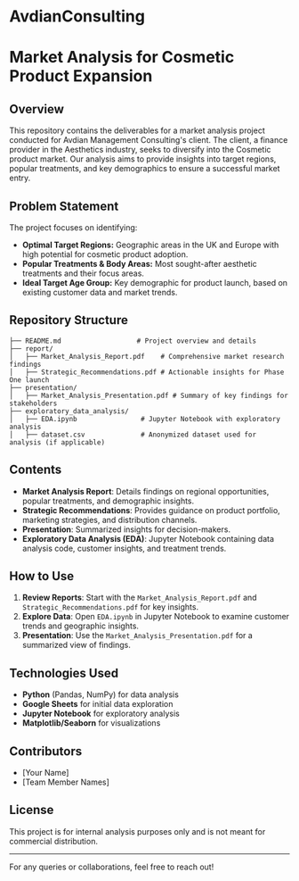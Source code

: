 # AvdianConsulting
# Market Analysis for Cosmetic Product Expansion

## Overview
This repository contains the deliverables for a market analysis project conducted for Avdian Management Consulting's client. The client, a finance provider in the Aesthetics industry, seeks to diversify into the Cosmetic product market. Our analysis aims to provide insights into target regions, popular treatments, and key demographics to ensure a successful market entry.

## Problem Statement
The project focuses on identifying:
- **Optimal Target Regions:** Geographic areas in the UK and Europe with high potential for cosmetic product adoption.
- **Popular Treatments & Body Areas:** Most sought-after aesthetic treatments and their focus areas.
- **Ideal Target Age Group:** Key demographic for product launch, based on existing customer data and market trends.

## Repository Structure
```
├── README.md                   # Project overview and details
├── report/                      
│   ├── Market_Analysis_Report.pdf    # Comprehensive market research findings
│   ├── Strategic_Recommendations.pdf # Actionable insights for Phase One launch
├── presentation/                
│   ├── Market_Analysis_Presentation.pdf # Summary of key findings for stakeholders
├── exploratory_data_analysis/   
│   ├── EDA.ipynb                # Jupyter Notebook with exploratory analysis
│   ├── dataset.csv              # Anonymized dataset used for analysis (if applicable)
```

## Contents
- **Market Analysis Report**: Details findings on regional opportunities, popular treatments, and demographic insights.
- **Strategic Recommendations**: Provides guidance on product portfolio, marketing strategies, and distribution channels.
- **Presentation**: Summarized insights for decision-makers.
- **Exploratory Data Analysis (EDA)**: Jupyter Notebook containing data analysis code, customer insights, and treatment trends.

## How to Use
1. **Review Reports**: Start with the `Market_Analysis_Report.pdf` and `Strategic_Recommendations.pdf` for key insights.
2. **Explore Data**: Open `EDA.ipynb` in Jupyter Notebook to examine customer trends and geographic insights.
3. **Presentation**: Use the `Market_Analysis_Presentation.pdf` for a summarized view of findings.

## Technologies Used
- **Python** (Pandas, NumPy) for data analysis
- **Google Sheets** for initial data exploration
- **Jupyter Notebook** for exploratory analysis
- **Matplotlib/Seaborn** for visualizations

## Contributors
- [Your Name]
- [Team Member Names]

## License
This project is for internal analysis purposes only and is not meant for commercial distribution.

---
For any queries or collaborations, feel free to reach out!


